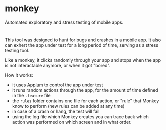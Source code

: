 # monkey
Automated exploratory and stress testing of mobile apps.

#
This tool was designed to hunt for bugs and crashes in a mobile app. It also can exhert the app under test for a long period of time, serving as a stress testing tool.

Like a monkey, it clicks randomly through your app and stops when the app is not interactable anymore, or when it got "bored".

How it works:
- it uses [Appium](http://appium.io) to control the app under test
- it runs random actions through the app, for the amount of time defined in the `.feature` file
- the `rules` folder contains one file for each action, or "rule" that Monkey know to perform (new rules can be added at any time)
- in case of a crash or hang, the test will fail
- using the log file which Monkey creates you can trace back which action was performed on which screen and in what order.
